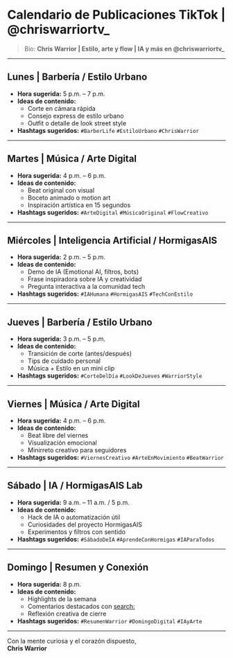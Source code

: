 # Calendario de Publicaciones TikTok | @chriswarriortv_

> Bio: **Chris Warrior | Estilo, arte y flow | IA y más en @chriswarriortv_**

---

## **Lunes | Barbería / Estilo Urbano**
- **Hora sugerida:** 5 p.m. – 7 p.m.
- **Ideas de contenido:**
  - Corte en cámara rápida
  - Consejo express de estilo urbano
  - Outfit o detalle de look street style
- **Hashtags sugeridos:**
  `#BarberLife` `#EstiloUrbano` `#ChrisWarrior`

---

## **Martes | Música / Arte Digital**
- **Hora sugerida:** 4 p.m. – 6 p.m.
- **Ideas de contenido:**
  - Beat original con visual
  - Boceto animado o motion art
  - Inspiración artística en 15 segundos
- **Hashtags sugeridos:**
  `#ArteDigital` `#MúsicaOriginal` `#FlowCreativo`

---

## **Miércoles | Inteligencia Artificial / HormigasAIS**
- **Hora sugerida:** 2 p.m. – 5 p.m.
- **Ideas de contenido:**
  - Demo de IA (Emotional AI, filtros, bots)
  - Frase inspiradora sobre IA y creatividad
  - Pregunta interactiva a la comunidad tech
- **Hashtags sugeridos:**
  `#IAHumana` `#HormigasAIS` `#TechConEstilo`

---

## **Jueves | Barbería / Estilo Urbano**
- **Hora sugerida:** 3 p.m. – 5 p.m.
- **Ideas de contenido:**
  - Transición de corte (antes/después)
  - Tips de cuidado personal
  - Música + Estilo en un mini clip
- **Hashtags sugeridos:**
  `#CorteDelDía` `#LookDeJueves` `#WarriorStyle`

---

## **Viernes | Música / Arte Digital**
- **Hora sugerida:** 4 p.m. – 6 p.m.
- **Ideas de contenido:**
  - Beat libre del viernes
  - Visualización emocional
  - Minirreto creativo para seguidores
- **Hashtags sugeridos:**
  `#ViernesCreativo` `#ArteEnMovimiento` `#BeatWarrior`

---

## **Sábado | IA / HormigasAIS Lab**
- **Hora sugerida:** 9 a.m. – 11 a.m. / 5 p.m.
- **Ideas de contenido:**
  - Hack de IA o automatización útil
  - Curiosidades del proyecto HormigasAIS
  - Experimentos y filtros con sentido
- **Hashtags sugeridos:**
  `#SábadoDeIA` `#AprendeConHormigas` `#IAParaTodos`

---

## **Domingo | Resumen y Conexión**
- **Hora sugerida:** 8 p.m.
- **Ideas de contenido:**
  - Highlights de la semana
  - Comentarios destacados con <search:>
  - Reflexión creativa de cierre
- **Hashtags sugeridos:**
  `#ResumenWarrior` `#DomingoDigital` `#IAyArte`

---

Con la mente curiosa y el corazón dispuesto,  
**Chris Warrior**
